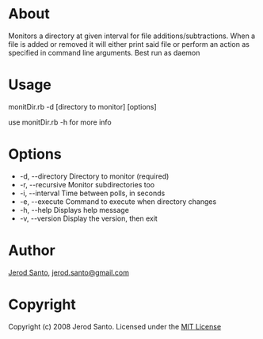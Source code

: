 About 
=====
Monitors a directory at given interval for file additions/subtractions. 
When a file is added or removed it will either print said file or perform
an action as specified in command line arguments. Best run as daemon

Usage 
=====
monitDir.rb -d [directory to monitor] [options]

use monitDir.rb -h for more info

Options
=======
* -d, --directory     Directory to monitor (required)
* -r, --recursive     Monitor subdirectories too
* -i, --interval      Time between polls, in seconds
* -e, --execute       Command to execute when directory changes
* -h, --help          Displays help message
* -v, --version       Display the version, then exit

Author
======
[Jerod Santo][1], jerod.santo@gmail.com

Copyright
=========
Copyright (c) 2008 Jerod Santo. Licensed under the [MIT License][2]


[1]:http://blog.jerodsanto.net
[2]:http://www.opensource.org/licenses/mit-license.php